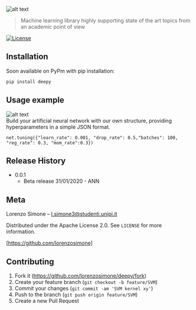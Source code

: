 ![alt text](https://iili.io/H8Ua8N.png)
> Machine learning library highly supporting state of the art topics from an academic point of view

[![License](https://img.shields.io/badge/License-Apache%202.0-blue.svg)](https://opensource.org/licenses/Apache-2.0)

## Installation

Soon available on PyPm with pip installation:

```sh
pip install deepy
```

## Usage example
![alt text](https://miro.medium.com/max/400/1*v1ohAG82xmU6WGsG2hoE8g.png)</br>
Build your artificial neural network with our own structure, providing hyperparameters in a simple JSON format.</br>
```
net.tuning({"learn_rate": 0.001, "drop_rate": 0.5,"batches": 100, "reg_rate": 0.3, "mom_rate":0.3}) 
```
## Release History

* 0.0.1
    * Beta release 31/01/2020 - ANN

## Meta

Lorenzo Simone – l.simone3@studenti.unipi.it

Distributed under the Apache License 2.0. See ``LICENSE`` for more information.

[https://github.com/lorenzosimone]

## Contributing

1. Fork it (<https://github.com/lorenzosimone/deepy/fork>)
2. Create your feature branch (`git checkout -b feature/SVM`)
3. Commit your changes (`git commit -am 'SVM kernel xy'`)
4. Push to the branch (`git push origin feature/SVM`)
5. Create a new Pull Request
